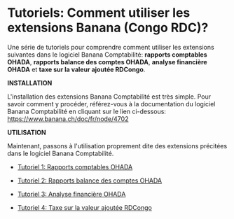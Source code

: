 # Tutoriels: Comment utiliser les extensions Banana (Congo RDC)?

Une série de tutoriels pour comprendre comment utiliser les extensions suivantes dans le logiciel Banana Comptabilité: **rapports comptables OHADA**, **rapports balance des comptes OHADA**, **analyse financière OHADA** et **taxe sur la valeur ajoutée RDCongo**.

**INSTALLATION**

L'installation des extensions Banana Comptabilité est très simple. Pour savoir comment y procéder, référez-vous à la documentation du logiciel Banana Comptabilité en cliquant sur le lien ci-dessous:
https://www.banana.ch/doc/fr/node/4702

**UTILISATION**

Maintenant, passons à l'utilisation proprement dite des extensions précitées dans le logiciel Banana Comptabilité.

- [Tutoriel 1: Rapports comptables OHADA](tutorial1_accounting_reports.md)

- [Tutoriel 2: Rapports balance des comptes OHADA]()

- [Tutoriel 3: Analyse financière OHADA]()

- [Tutoriel 4: Taxe sur la valeur ajoutée RDCongo]()

